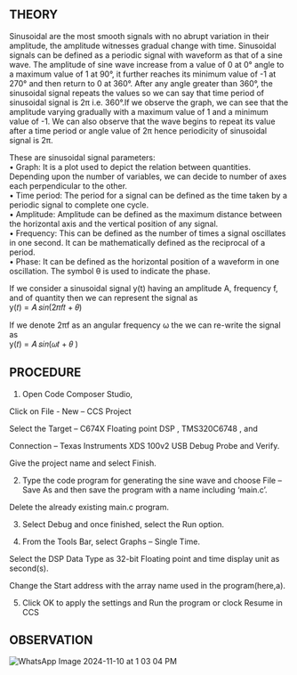 ## THEORY

Sinusoidal are the most smooth signals with no abrupt variation in their amplitude, the amplitude witnesses gradual change with time. Sinusoidal signals can be defined as a periodic signal with waveform as that of a sine wave. The amplitude of sine wave increase from a value of 0 at 0° angle to a maximum value of 1 at 90°, it further reaches its minimum value of -1 at 270° and then return to 0 at 360°. After any angle greater than 360°, the sinusoidal signal repeats the values so we can say that time period of sinusoidal signal is 2π i.e. 360°.If we observe the graph, we can see that the amplitude varying gradually with a maximum value of 1 and a minimum value of -1. We can also observe that the wave begins to repeat its value after a time period or angle value of 2π hence periodicity of sinusoidal signal is 2π. <br>

These are sinusoidal signal parameters:<br>
 • Graph: It is a plot used to depict the relation between quantities. Depending upon the number of variables, we can decide to number of axes each perpendicular to the other.<br>
 • Time period: The period for a signal can be defined as the time taken by a periodic signal to complete one cycle.<br>
 • Amplitude: Amplitude can be defined as the maximum distance between the horizontal axis and the vertical position of any signal. <br>
• Frequency: This can be defined as the number of times a signal oscillates in one second. It can be mathematically defined as the reciprocal of a period. <br>
• Phase: It can be defined as the horizontal position of a waveform in one oscillation. The symbol θ is used to indicate the phase. <br>

If we consider a sinusoidal signal y(t) having an amplitude A, frequency f, and of quantity then we can represent the signal as <br>
         y(𝑡) = 𝐴 𝑠𝑖𝑛(2𝜋𝑓𝑡 + 𝜃)<br>

If we denote 2πf as an angular frequency ω the we can re-write the signal as<br> 
         y(𝑡) = 𝐴 𝑠𝑖𝑛(𝜔𝑡 + 𝜃 )

## PROCEDURE

1.	Open Code Composer Studio,

Click on File - New – CCS Project 

Select the Target – C674X Floating point DSP , TMS320C6748 , and 

Connection – Texas Instruments XDS 100v2 USB Debug Probe and Verify. 

Give the project name and select Finish.
 
2.	Type the code program for generating the sine wave and choose File – Save As and then save the program with a name including ‘main.c’. 

Delete the already existing main.c program. 

3.	Select Debug and once finished, select the Run option.
 
4.	From the Tools Bar, select Graphs – Single Time. 

Select the DSP Data Type as 32-bit Floating point and time display unit as second(s). 

Change the Start address with the array name used in the program(here,a). 

5.	Click OK to apply the settings and Run the program or clock Resume in CCS


## OBSERVATION
![WhatsApp Image 2024-11-10 at 1 03 04 PM](https://github.com/user-attachments/assets/49c7430a-b882-490f-8ee3-07f9784ec857)
